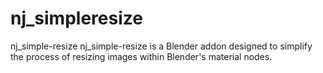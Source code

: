 # nj_simpleresize
nj_simple-resize  nj_simple-resize is a Blender addon designed to simplify the process of resizing images within Blender's material nodes.
